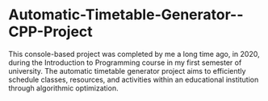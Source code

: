 # Automatic-Timetable-Generator--CPP-Project
This console-based project was completed by me a long time ago, in 2020, during the Introduction to Programming course in my first semester of university. The automatic timetable generator project aims to efficiently schedule classes, resources, and activities within an educational institution through algorithmic optimization.
